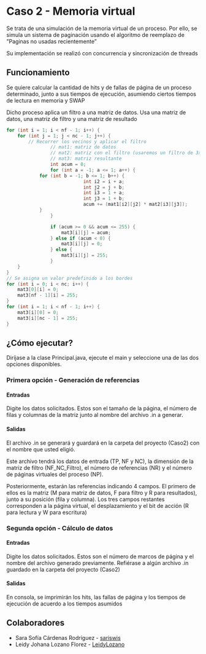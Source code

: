 # Caso 2 - Memoria virtual

Se trata de una simulación de la memoria virtual de un proceso. Por ello, se simula un sistema de paginación usando el algoritmo de reemplazo de "Paginas no usadas recientemente”

Su implementación se realizó con concurrencia y sincronización de threads

## Funcionamiento

Se quiere calcular la cantidad de hits y de fallas de página de un proceso determinado, junto a sus tiempos de ejecución, asumiendo ciertos tiempos de lectura en memoria y SWAP

Dicho proceso aplica un filtro a una matriz de datos. Usa una matriz de datos, una matriz de filtro y una matriz de resultado

```java
for (int i = 1; i < nf - 1; i++) {
	for (int j = 1; j < nc - 1; j++) {
		// Recorrer los vecinos y aplicar el filtro
                // mat1: matriz de datos
                // mat2: matriz con el filtro (usaremos un filtro de 3x3 para resaltar bordes)
                // mat3: matriz resultante
                int acum = 0;
                for (int a = -1; a <= 1; a++) {
			for (int b = -1; b <= 1; b++) {
                        	int i2 = i + a;
                        	int j2 = j + b;
                        	int i3 = 1 + a;
                        	int j3 = 1 + b;
                        	acum += (mat1[i2][j2] * mat2[i3][j3]);
			}
                }

                if (acum >= 0 && acum <= 255) {
                    mat3[i][j] = acum;
                } else if (acum < 0) {
                    mat3[i][j] = 0;
                } else {
                    mat3[i][j] = 255;
                }
	}
}
// Se asigna un valor predefinido a los bordes
for (int i = 0; i < nc; i++) {
	mat3[0][i] = 0;
	mat3[nf - 1][i] = 255;
}
for (int i = 1; i < nf - 1; i++) {
	mat3[i][0] = 0;
	mat3[i][nc - 1] = 255;
}
```

## ¿Cómo ejecutar?

Diríjase a la clase Principal.java, ejecute el main y seleccione una de las dos opciones disponibles.

### Primera opción - Generación de referencias

#### Entradas

Digite los datos solicitados. Estos son el tamaño de la página, el número de filas y columnas de la matriz junto al nombre del archivo .in a generar.

#### **Salidas**

El archivo .in se generará y guardará en la carpeta del proyecto (Caso2) con el nombre que usted eligió.

Este archivo tendrá los datos de entrada (TP, NF y NC), la dimensión de la matriz de filtro (NF_NC_Filtro), el número de referencias (NR) y el número de páginas virtuales del proceso (NP).

Posteriormente, estarán las referencias indicando 4 campos. El primero de ellos es la matriz (M para matriz de datos, F para filtro y R para resultados), junto a su posición (fila y columna). Los tres campos restantes corresponden a la página virtual, el desplazamiento y el bit de acción (R para lectura y W para escritura)

### **Segunda opción - Cálculo de datos**

#### Entradas

Digite los datos solicitados. Estos son el número de marcos de página y el nombre del archivo generado previamente. Refiérase a algún archivo .in guardado en la carpeta del proyecto (Caso2)

#### **Salidas**

En consola, se imprimirán los hits, las fallas de página y los tiempos de ejecución de acuerdo a los tiempos asumidos

## Colaboradores

* Sara Sofía Cárdenas Rodríguez - [sariswis](https://github.com/sariswis)
* Leidy Johana Lozano Florez - [LeidyLozano](https://github.com/LeidyLozano)
